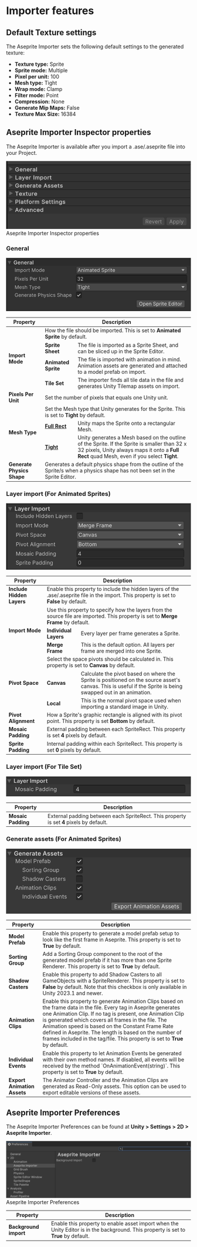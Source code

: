 # Importer features

## Default Texture settings

The Aseprite Importer sets the following default settings to the generated texture:
- <b>Texture type:</b> Sprite
- <b>Sprite mode:</b> Multiple
- <b>Pixel per unit:</b> 100
- <b>Mesh type:</b> Tight
- <b>Wrap mode:</b> Clamp
- <b>Filter mode:</b> Point
- <b>Compression:</b> None
- <b>Generate Mip Maps:</b> False
- <b>Texture Max Size:</b> 16384

## Aseprite Importer Inspector properties
The Aseprite Importer is available after you import a .ase/.aseprite file into your Project.

![](images/Ase-Inspector-folded.png) <br/>Aseprite Importer Inspector properties

### General
![](images/Ase-General-section.png)
<table>
  <thead>
    <tr>
      <th colspan="1"><strong>Property</strong></th>
      <th colspan="2"><strong>Description</strong></th>
    </tr>
  </thead>
  <tbody>
    <tr>
      <td rowspan="4"><strong>Import Mode</strong></td>
      <td colspan="2">How the file should be imported. This is set to <b>Animated Sprite</b> by default.</td>
    </tr>
    <tr>
      <td><strong>Sprite Sheet</strong></td>
      <td>The file is imported as a Sprite Sheet, and can be sliced up in the Sprite Editor.</td>
    </tr>
    <tr>
      <td><strong>Animated Sprite</strong></td>
      <td>The file is imported with animation in mind. Animation assets are generated and attached to a model prefab on import.</td>
    </tr>
        <tr>
      <td><strong>Tile Set</strong></td>
      <td>The importer finds all tile data in the file and generates Unity Tilemap assets on import.</td>
    </tr>
    <tr>
      <td rowspan="1"><strong>Pixels Per Unit</strong></td>
      <td colspan="2">Set the number of pixels that equals one Unity unit.</td>
    </tr>
    <tr>
      <td rowspan="3"><strong>Mesh Type</strong></td>
      <td colspan="2">Set the Mesh type that Unity generates for the Sprite. This is set to <b>Tight</b> by default.</td>
    </tr>
    <tr>
      <td><strong><a href="https://docs.unity3d.com/Documentation/ScriptReference/SpriteMeshType.FullRect.html">Full Rect</a></strong></td>
      <td>Unity maps the Sprite onto a rectangular Mesh.</td>
    </tr>
    <tr>
      <td><strong><a href="https://docs.unity3d.com/Documentation/ScriptReference/SpriteMeshType.Tight.html">Tight</a></strong></td>
      <td>Unity generates a Mesh based on the outline of the Sprite. If the Sprite is smaller than 32 x 32 pixels, Unity always maps it onto a <b>Full Rect</b> quad Mesh, even if you select <b>Tight</b>.</td>
    </tr>
    <tr>
      <td rowspan="1"><strong>Generate Physics Shape</strong></td>
      <td colspan="2">Generates a default physics shape from the outline of the Sprite/s when a physics shape has not been set in the Sprite Editor.</td>
    </tr>
  </tbody>
</table>

### Layer import (For Animated Sprites)
![](images/Ase-LayerImport-section-animated.png)
<table>
  <thead>
    <tr>
      <th colspan="1"><strong>Property</strong></th>
      <th colspan="2"><strong>Description</strong></th>
    </tr>
  </thead>
  <tbody>
    <tr>
      <td rowspan="1"><strong>Include Hidden Layers</strong></td>
      <td colspan="2">Enable this property to include the hidden layers of the .ase/.aseprite file in the import. This property is set to <b>False</b> by default.</td>
    </tr>
    <tr>
      <td rowspan="3"><strong>Import Mode</strong></td>
      <td colspan="2">Use this property to specify how the layers from the source file are imported. This property is set to <b>Merge Frame</b> by default.</td>
    </tr>
    <tr>
      <td><strong>Individual Layers</strong></td>
      <td>Every layer per frame generates a Sprite.</td>
    </tr>
    <tr>
      <td><strong>Merge Frame</strong></td>
      <td>This is the default option. All layers per frame are merged into one Sprite.</td>
    </tr>
    <tr>
      <td rowspan="3"><strong>Pivot Space</strong></td>
      <td colspan="2">Select the space pivots should be calculated in. This property is set to <b>Canvas</b> by default.</td>
    </tr>
    <tr>
      <td><strong>Canvas</strong></td>
      <td>Calculate the pivot based on where the Sprite is positioned on the source asset's canvas. This is useful if the Sprite is being swapped out in an animation.</td>
    </tr>
    <tr>
      <td><strong>Local</strong></td>
      <td>This is the normal pivot space used when importing a standard image in Unity.</td>
    </tr>
    <tr>
      <td rowspan="1"><strong>Pivot Alignment</strong></td>
      <td colspan="2">How a Sprite's graphic rectangle is aligned with its pivot point. This property is set <b>Bottom</b> by default.</td>
    </tr>
    <tr>
      <td rowspan="1"><strong>Mosaic Padding</strong></td>
      <td colspan="2">External padding between each SpriteRect. This property is set <b>4</b> pixels by default.</td>
    </tr>
    <tr>
      <td rowspan="1"><strong>Sprite Padding</strong></td>
      <td colspan="2">Internal padding within each SpriteRect. This property is set <b>0</b> pixels by default.</td>
    </tr>
  </tbody>
</table>

### Layer import (For Tile Set)
![](images/Ase-LayerImport-section-TileSet.png)
<table>
  <thead>
    <tr>
      <th colspan="1"><strong>Property</strong></th>
      <th colspan="2"><strong>Description</strong></th>
    </tr>
  </thead>
  <tbody>
    <tr>
      <td rowspan="1"><strong>Mosaic Padding</strong></td>
      <td colspan="2">External padding between each SpriteRect. This property is set <b>4</b> pixels by default.</td>
    </tr>
  </tbody>
</table>

### Generate assets (For Animated Sprites)
![](images/Ase-GenerateAssets-section-animated.png)
<table>
  <thead>
    <tr>
      <th colspan="1"><strong>Property</strong></th>
      <th colspan="2"><strong>Description</strong></th>
    </tr>
  </thead>
  <tbody>
    <tr>
      <td rowspan="1"><strong>Model Prefab</strong></td>
      <td colspan="2">Enable this property to generate a model prefab setup to look like the first frame in Aseprite. This property is set to <b>True</b> by default.</td>
    </tr>
    <tr>
      <td rowspan="1"><strong>Sorting Group</strong></td>
      <td colspan="2">Add a Sorting Group component to the root of the generated model prefab if it has more than one Sprite Renderer. This property is set to <b>True</b> by default.</td>
    </tr>
    <tr>
      <td rowspan="1"><strong>Shadow Casters</strong></td>
      <td colspan="2">Enable this property to add Shadow Casters to all GameObjects with a SpriteRenderer. This property is set to <b>False</b> by default. Note that this checkbox is only available in Unity 2023.1 and newer.</td>
    </tr>
    <tr>
      <td rowspan="1"><strong>Animation Clips</strong></td>
      <td colspan="2">Enable this property to generate Animation Clips based on the frame data in the file. Every tag in Aseprite generates one Animation Clip. If no tag is present, one Animation Clip is generated which covers all frames in the file. The Animation speed is based on the Constant Frame Rate defined in Aseprite. The length is based on the number of frames included in the tag/file. This property is set to <b>True</b> by default.</td>
    </tr>
    <tr>
      <td rowspan="1"><strong>Individual Events</strong></td>
      <td colspan="2">Enable this property to let Animation Events be generated with their own method names. If disabled, all events will be received by the method `OnAnimationEvent(string)`. This property is set to <b>True</b> by default.</td>
    </tr>
    <tr>
      <td rowspan="1"><strong>Export Animation Assets</strong></td>
      <td colspan="2">The Animator Controller and the Animation Clips are generated as Read-Only assets. This option can be used to export editable versions of these assets.</td>
    </tr>
  </tbody>
</table>

## Aseprite Importer Preferences
The Aseprite Importer Preferences can be found at <b>Unity > Settings > 2D > Aseprite Importer</b>.

![](images/Ase-Preferences.png) <br/>Aseprite Importer Preferences

<table>
  <thead>
    <tr>
      <th colspan="1"><strong>Property</strong></th>
      <th colspan="2"><strong>Description</strong></th>
    </tr>
  </thead>
  <tbody>
    <tr>
      <td rowspan="1"><strong>Background import</strong></td>
      <td colspan="2">Enable this property to enable asset import when the Unity Editor is in the background. This property is set to <b>True</b> by default.</td>
    </tr>
  </tbody>
</table>
